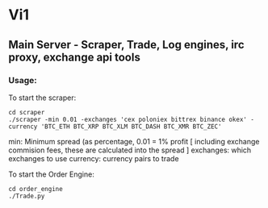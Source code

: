 # Vi1

## Main Server - Scraper, Trade, Log engines, irc proxy, exchange api tools


### Usage:

To start the scraper:

    cd scraper
    ./scraper -min 0.01 -exchanges 'cex poloniex bittrex binance okex' -currency 'BTC_ETH BTC_XRP BTC_XLM BTC_DASH BTC_XMR BTC_ZEC'


min: Minimum spread (as percentage, 0.01 = 1% profit [ including exchange commision fees, these are calculated into the spread ]
exchanges: which exchanges to use
currency: currency pairs to trade


To start the Order Engine:

    cd order_engine
    ./Trade.py

